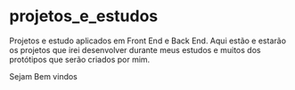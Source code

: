 # projetos_e_estudos
Projetos e estudo aplicados em Front End e Back End.
Aqui estão e estarão os projetos que irei desenvolver durante meus estudos e muitos dos protótipos que serão criados por mim.

Sejam Bem vindos
